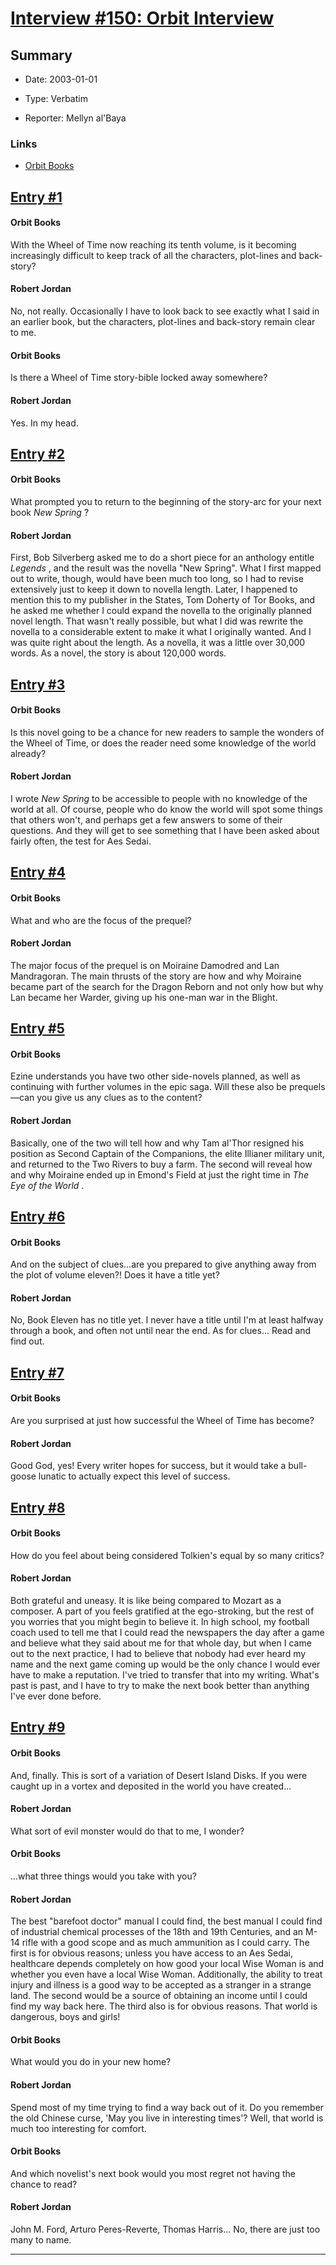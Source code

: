 # [Interview #150: Orbit Interview](https://www.theoryland.com/intvmain.php?i=150)

## Summary

- Date: 2003-01-01

- Type: Verbatim

- Reporter: Mellyn al'Baya

### Links

- [Orbit Books](http://web.archive.org/web/20070417164626/http://www.orbitbooks.co.uk/orbit/jordan-interview3.asp?TAG=&CID=orbit)


## [Entry #1](./t-150/1)

#### Orbit Books

With the Wheel of Time now reaching its tenth volume, is it becoming increasingly difficult to keep track of all the characters, plot-lines and back-story?

#### Robert Jordan

No, not really. Occasionally I have to look back to see exactly what I said in an earlier book, but the characters, plot-lines and back-story remain clear to me.

#### Orbit Books

Is there a Wheel of Time story-bible locked away somewhere?

#### Robert Jordan

Yes. In my head.

## [Entry #2](./t-150/2)

#### Orbit Books

What prompted you to return to the beginning of the story-arc for your next book
*New Spring*
?

#### Robert Jordan

First, Bob Silverberg asked me to do a short piece for an anthology entitle
*Legends*
, and the result was the novella "New Spring". What I first mapped out to write, though, would have been much too long, so I had to revise extensively just to keep it down to novella length. Later, I happened to mention this to my publisher in the States, Tom Doherty of Tor Books, and he asked me whether I could expand the novella to the originally planned novel length. That wasn't really possible, but what I did was rewrite the novella to a considerable extent to make it what I originally wanted. And I was quite right about the length. As a novella, it was a little over 30,000 words. As a novel, the story is about 120,000 words.

## [Entry #3](./t-150/3)

#### Orbit Books

Is this novel going to be a chance for new readers to sample the wonders of the Wheel of Time, or does the reader need some knowledge of the world already?

#### Robert Jordan

I wrote
*New Spring*
to be accessible to people with no knowledge of the world at all. Of course, people who do know the world will spot some things that others won't, and perhaps get a few answers to some of their questions. And they will get to see something that I have been asked about fairly often, the test for Aes Sedai.

## [Entry #4](./t-150/4)

#### Orbit Books

What and who are the focus of the prequel?

#### Robert Jordan

The major focus of the prequel is on Moiraine Damodred and Lan Mandragoran. The main thrusts of the story are how and why Moiraine became part of the search for the Dragon Reborn and not only how but why Lan became her Warder, giving up his one-man war in the Blight.

## [Entry #5](./t-150/5)

#### Orbit Books

Ezine understands you have two other side-novels planned, as well as continuing with further volumes in the epic saga. Will these also be prequels—can you give us any clues as to the content?

#### Robert Jordan

Basically, one of the two will tell how and why Tam al'Thor resigned his position as Second Captain of the Companions, the elite Illianer military unit, and returned to the Two Rivers to buy a farm. The second will reveal how and why Moiraine ended up in Emond's Field at just the right time in
*The Eye of the World*
.

## [Entry #6](./t-150/6)

#### Orbit Books

And on the subject of clues...are you prepared to give anything away from the plot of volume eleven?! Does it have a title yet?

#### Robert Jordan

No, Book Eleven has no title yet. I never have a title until I'm at least halfway through a book, and often not until near the end. As for clues... Read and find out.

## [Entry #7](./t-150/7)

#### Orbit Books

Are you surprised at just how successful the Wheel of Time has become?

#### Robert Jordan

Good God, yes! Every writer hopes for success, but it would take a bull-goose lunatic to actually expect this level of success.

## [Entry #8](./t-150/8)

#### Orbit Books

How do you feel about being considered Tolkien's equal by so many critics?

#### Robert Jordan

Both grateful and uneasy. It is like being compared to Mozart as a composer. A part of you feels gratified at the ego-stroking, but the rest of you worries that you might begin to believe it. In high school, my football coach used to tell me that I could read the newspapers the day after a game and believe what they said about me for that whole day, but when I came out to the next practice, I had to believe that nobody had ever heard my name and the next game coming up would be the only chance I would ever have to make a reputation. I've tried to transfer that into my writing. What's past is past, and I have to try to make the next book better than anything I've ever done before.

## [Entry #9](./t-150/9)

#### Orbit Books

And, finally. This is sort of a variation of Desert Island Disks. If you were caught up in a vortex and deposited in the world you have created...

#### Robert Jordan

What sort of evil monster would do that to me, I wonder?

#### Orbit Books

...what three things would you take with you?

#### Robert Jordan

The best "barefoot doctor" manual I could find, the best manual I could find of industrial chemical processes of the 18th and 19th Centuries, and an M-14 rifle with a good scope and as much ammunition as I could carry. The first is for obvious reasons; unless you have access to an Aes Sedai, healthcare depends completely on how good your local Wise Woman is and whether you even have a local Wise Woman. Additionally, the ability to treat injury and illness is a good way to be accepted as a stranger in a strange land. The second would be a source of obtaining an income until I could find my way back here. The third also is for obvious reasons. That world is dangerous, boys and girls!

#### Orbit Books

What would you do in your new home?

#### Robert Jordan

Spend most of my time trying to find a way back out of it. Do you remember the old Chinese curse, 'May you live in interesting times'? Well, that world is much too interesting for comfort.

#### Orbit Books

And which novelist's next book would you most regret not having the chance to read?

#### Robert Jordan

John M. Ford, Arturo Peres-Reverte, Thomas Harris... No, there are just too many to name.


---

